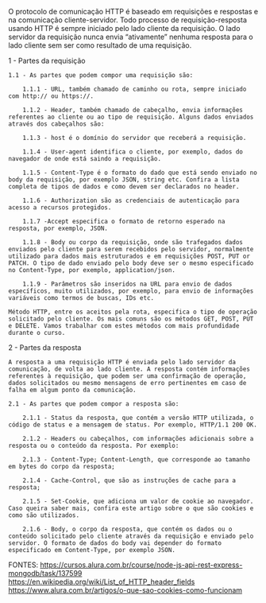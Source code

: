 
O protocolo de comunicação HTTP é baseado em requisições e respostas e na comunicação cliente-servidor.
Todo processo de requisição-resposta usando HTTP é sempre iniciado pelo lado cliente da requisição. O lado servidor da requisição nunca envia “ativamente” nenhuma resposta para o lado cliente sem ser como resultado de uma requisição.

1 - Partes da requisição

    1.1 - As partes que podem compor uma requisição são:

        1.1.1 - URL, também chamado de caminho ou rota, sempre iniciado com http:// ou https://.

        1.1.2 - Header, também chamado de cabeçalho, envia informações referentes ao cliente ou ao tipo de requisição. Alguns dados enviados através dos cabeçalhos são:

        1.1.3 - host é o domínio do servidor que receberá a requisição.

        1.1.4 - User-agent identifica o cliente, por exemplo, dados do navegador de onde está saindo a requisição.

        1.1.5 - Content-Type é o formato do dado que está sendo enviado no body da requisição, por exemplo JSON, string etc. Confira a lista completa de tipos de dados e como devem ser declarados no header.

        1.1.6 - Authorization são as credenciais de autenticação para acesso a recursos protegidos.

        1.1.7 -Accept especifica o formato de retorno esperado na resposta, por exemplo, JSON.

        1.1.8 - Body ou corpo da requisição, onde são trafegados dados enviados pelo cliente para serem recebidos pelo servidor, normalmente utilizado para dados mais estruturados e em requisições POST, PUT or PATCH. O tipo de dado enviado pelo body deve ser o mesmo especificado no Content-Type, por exemplo, application/json.

        1.1.9 - Parâmetros são inseridos na URL para envio de dados específicos, muito utilizados, por exemplo, para envio de informações variáveis como termos de buscas, IDs etc.

    Método HTTP, entre os aceitos pela rota, especifica o tipo de operação solicitado pelo cliente. Os mais comuns são os métodos GET, POST, PUT e DELETE. Vamos trabalhar com estes métodos com mais profundidade durante o curso.

2 - Partes da resposta

    A resposta a uma requisição HTTP é enviada pelo lado servidor da comunicação, de volta ao lado cliente. A resposta contém informações referentes à requisição, que podem ser uma confirmação de operação, dados solicitados ou mesmo mensagens de erro pertinentes em caso de falha em algum ponto da comunicação.

    2.1 - As partes que podem compor a resposta são:

        2.1.1 - Status da resposta, que contém a versão HTTP utilizada, o código de status e a mensagem de status. Por exemplo, HTTP/1.1 200 OK.

        2.1.2 - Headers ou cabeçalhos, com informações adicionais sobre a resposta ou o conteúdo da resposta. Por exemplo:

        2.1.3 - Content-Type; Content-Length, que corresponde ao tamanho em bytes do corpo da resposta;
        
        2.1.4 - Cache-Control, que são as instruções de cache para a resposta;

        2.1.5 - Set-Cookie, que adiciona um valor de cookie ao navegador. Caso queira saber mais, confira este artigo sobre o que são cookies e como são utilizados.

        2.1.6 - Body, o corpo da resposta, que contém os dados ou o conteúdo solicitado pelo cliente através da requisição e enviado pelo servidor. O formato de dados do body vai depender do formato especificado em Content-Type, por exemplo JSON.

FONTES: 
    https://cursos.alura.com.br/course/node-js-api-rest-express-mongodb/task/137599
    https://en.wikipedia.org/wiki/List_of_HTTP_header_fields
    https://www.alura.com.br/artigos/o-que-sao-cookies-como-funcionam